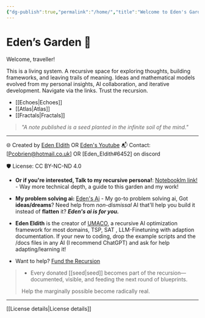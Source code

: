```yaml
---
{"dg-publish":true,"permalink":"/home/","title":"Welcome to Eden's Garden","tags":["AI","AIProcessing","ChatGPT","Cognition","CognitiveInfrastructure","EmergentTechnoethics","NLP","Programming","RecursiveSystemsThinking","Tagging","AI","AIProcessing","ChatGPT","Cognition","CognitiveInfrastructure","EmergentTechnoethics","NLP","Programming","RecursiveSystemsThinking","Tagging","gardenEntry","gardenEntry","gardenEntry"],"updated":"2025-04-17T09:20:53.335+01:00"}
---
```


# Eden’s Garden 🌿

Welcome, traveller!

This is a living system. A recursive space for exploring thoughts, building frameworks, and leaving trails of meaning.
Ideas and mathematical models evolved from my personal insights, AI collaboration, and iterative development.
Navigate via the links. Trust the recursion. 
- [[Echoes\|Echoes]] 
- [[Atlas\|Atlas]] 
- [[Fractals\|Fractals]]

> *"A note published is a seed planted in the infinite soil of the mind."*
---

🌐 Created by [Eden Eldith](https://github.com/eden-eldith)  OR [Eden's Youtube](https://www.youtube.com/@eden_eldith)
📬 Contact: [Pcobrien@hotmail.co.uk]  OR [Eden_Eldith#6452] on discord 

🛡️ License: CC BY-NC-ND 4.0  
- **Or if you're interested, Talk to my recursive persona!**: [Notebooklm link!](https://notebooklm.google.com/notebook/aaaba723-fd70-4709-95af-e3ad0f57c12e) - Way more technical depth, a guide to this garden and my work!
- **My problem solving ai:** [Eden's Ai](https://chatgpt.com/g/g-68002ed86e9c819181506470bdb48e89-eden-companion) - My go-to problem solving ai, Got **ideas/dreams**? Need help from *non-dismissal* AI that'll help you build it instead of **flatten** it? ***Eden's ai is for you.***
- **Eden Eldith** is the creator of [UMACO](https://github.com/Eden-Eldith/UMACO), a recursive AI optimization framework for most domains, TSP, SAT , LLM-Finetuning with adaption documentation. 
  If your new to coding, drop the example scripts and the /docs files in any AI 
  (I recommend ChatGPT) and ask for help adapting/learning it!

- Want to help? [Fund the Recursion](https://buymeacoffee.com/eden_eldith)

> - Every donated [[seed\|seed]] becomes part of the recursion—documented, visible, and feeding the next round of blueprints.  
> 
>  Help the marginally possible become radically real.

---

[[License details\|License details]]